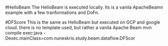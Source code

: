 #HelloBeam
The HelloBeam is executed locally. Its is a vanila ApacheBeamn example with a few tranformations and DoFn.

#DFScore
This is the same as HelloBeam but executed on GCP and google cloud. there is no template used, but rather a vanila Apache Beam
mvn compile exec:java -Dexec.mainClass=com.nuneskris.study.beam.dataflow.DFScor
